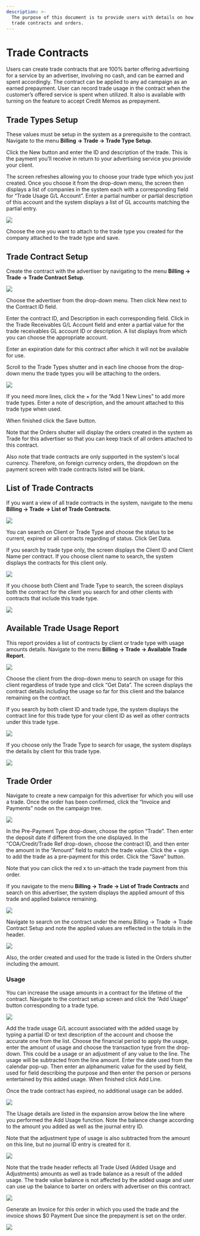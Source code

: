 ```yaml
---
description: >-
  The purpose of this document is to provide users with details on how to setup
  trade contracts and orders.
---
```


# Trade Contracts

Users can create trade contracts that are 100% barter offering advertising for a service by an advertiser, involving no cash, and can be earned and spent accordingly. The contract can be applied to any ad campaign as an earned prepayment. User can record trade usage in the contract when the customer’s offered service is spent when utilized. It also is available with turning on the feature to accept Credit Memos as prepayment.

## Trade Types Setup <a href="#_toc31186429" id="_toc31186429"></a>

These values must be setup in the system as a prerequisite to the contract. Navigate to the menu **Billing -> Trade -> Trade Type Setup**.

Click the New button and enter the ID and description of the trade. This is the payment you’ll receive in return to your advertising service you provide your client.

The screen refreshes allowing you to choose your trade type which you just created. Once you choose it from the drop-down menu, the screen then displays a list of companies in the system each with a corresponding field for “Trade Usage G/L Account”. Enter a partial number or partial description of this account and the system displays a list of GL accounts matching the partial entry.

![](<../../../.gitbook/assets/1 (29).png>)

Choose the one you want to attach to the trade type you created for the company attached to the trade type and save.

## Trade Contract Setup <a href="#_toc31186430" id="_toc31186430"></a>

Create the contract with the advertiser by navigating to the menu **Billing -> Trade -> Trade Contract Setup**.

![](<../../../.gitbook/assets/2 (51).png>)

Choose the advertiser from the drop-down menu. Then click New next to the Contract ID field.

Enter the contract ID, and Description in each corresponding field. Click in the Trade Receivables G/L Account field and enter a partial value for the trade receivables GL account ID or description. A list displays from which you can choose the appropriate account.

Enter an expiration date for this contract after which it will not be available for use.

Scroll to the Trade Types shutter and in each line choose from the drop-down menu the trade types you will be attaching to the orders.

![](<../../../.gitbook/assets/3 (57).png>)

If you need more lines, click the + for the “Add 1 New Lines” to add more trade types. Enter a note of description, and the amount attached to this trade type when used.

When finished click the Save button.

Note that the Orders shutter will display the orders created in the system as Trade for this advertiser so that you can keep track of all orders attached to this contract.

Also note that trade contracts are only supported in the system's local currency. Therefore, on foreign currency orders, the dropdown on the payment screen with trade contracts listed will be blank.

## List of Trade Contracts <a href="#_toc31186431" id="_toc31186431"></a>

If you want a view of all trade contracts in the system, navigate to the menu **Billing -> Trade -> List of Trade Contracts**.

![](<../../../.gitbook/assets/4 (76).png>)

You can search on Client or Trade Type and choose the status to be current, expired or all contracts regarding of status. Click Get Data.

If you search by trade type only, the screen displays the Client ID and Client Name per contract. If you choose client name to search, the system displays the contracts for this client only.

![](<../../../.gitbook/assets/5 (66).png>)

If you choose both Client and Trade Type to search, the screen displays both the contract for the client you search for and other clients with contracts that include this trade type.

![](<../../../.gitbook/assets/6 (18).png>)

## Available Trade Usage Report <a href="#_toc31186432" id="_toc31186432"></a>

This report provides a list of contracts by client or trade type with usage amounts details. Navigate to the menu **Billing -> Trade -> Available Trade Report**.

![](<../../../.gitbook/assets/7 (7).png>)

Choose the client from the drop-down menu to search on usage for this client regardless of trade type and click “Get Data”. The screen displays the contract details including the usage so far for this client and the balance remaining on the contract.

If you search by both client ID and trade type, the system displays the contract line for this trade type for your client ID as well as other contracts under this trade type.

![](<../../../.gitbook/assets/8 (35).png>)

If you choose only the Trade Type to search for usage, the system displays the details by client for this trade type.

![](<../../../.gitbook/assets/9 (3).png>)

## Trade Order <a href="#_toc31186433" id="_toc31186433"></a>

Navigate to create a new campaign for this advertiser for which you will use a trade. Once the order has been confirmed, click the “Invoice and Payments” node on the campaign tree.

![](<../../../.gitbook/assets/10 (2).png>)

In the Pre-Payment Type drop-down, choose the option “Trade”. Then enter the deposit date if different from the one displayed. In the “COA/Credit/Trade Ref drop-down, choose the contract ID, and then enter the amount in the “Amount” field to match the trade value. Click the + sign to add the trade as a pre-payment for this order. Click the “Save” button.

Note that you can click the red x to un-attach the trade payment from this order.

If you navigate to the menu **Billing -> Trade -> List of Trade Contracts** and search on this advertiser, the system displays the applied amount of this trade and applied balance remaining.

![](<../../../.gitbook/assets/11 (12).png>)

Navigate to search on the contract under the menu Billing -> Trade -> Trade Contract Setup and note the applied values are reflected in the totals in the header.

![](<../../../.gitbook/assets/12 (21).png>)

Also, the order created and used for the trade is listed in the Orders shutter including the amount.

### Usage <a href="#_toc31186434" id="_toc31186434"></a>

You can increase the usage amounts in a contract for the lifetime of the contract. Navigate to the contract setup screen and click the “Add Usage” button corresponding to a trade type.

![](<../../../.gitbook/assets/13 (5).png>)

Add the trade usage G/L account associated with the added usage by typing a partial ID or text description of the account and choose the accurate one from the list. Choose the financial period to apply the usage, enter the amount of usage and choose the transaction type from the drop-down. This could be a usage or an adjustment of any value to the line. The usage will be subtracted from the line amount. Enter the date used from the calendar pop-up. Then enter an alphanumeric value for the used by field, used for field describing the purpose and then enter the person or persons entertained by this added usage. When finished click Add Line.

Once the trade contract has expired, no additional usage can be added.

![](<../../../.gitbook/assets/14 (9).png>)

The Usage details are listed in the expansion arrow below the line where you performed the Add Usage function. Note the balance change according to the amount you added as well as the journal entry ID.

Note that the adjustment type of usage is also subtracted from the amount on this line, but no journal ID entry is created for it.

![](<../../../.gitbook/assets/15 (5).png>)

Note that the trade header reflects all Trade Used (Added Usage and Adjustments) amounts as well as trade balance as a result of the added usage. The trade value balance is not affected by the added usage and user can use up the balance to barter on orders with advertiser on this contract.

![](<../../../.gitbook/assets/16 (1).png>)

Generate an Invoice for this order in which you used the trade and the invoice shows $0 Payment Due since the prepayment is set on the order.

![](<../../../.gitbook/assets/17 (15).png>)
